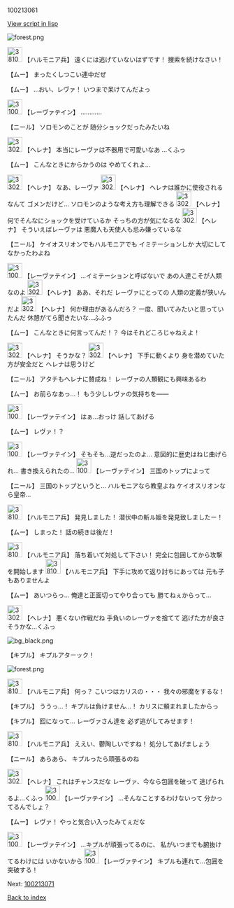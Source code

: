 100213061

[View script in lisp](../scripts/100213061.txt)

![forest.png](../images/backgrounds/forest.png)

<img src="../images/units/3810001.png" alt="3810001.png" height="34"/>
【ハルモニア兵】
遠くには逃げていないはずです！
捜索を続けなさい！

【ムー】
まったくしつこい連中だぜ

【ムー】
…おい、レヴァ！
いつまで呆けてんだよっ

<img src="../images/units/3100211.png" alt="3100211.png" height="34"/>
【レーヴァテイン】
…………

【ニール】
ソロモンのことが
随分ショックだったみたいね

<img src="../images/units/3302811.png" alt="3302811.png" height="34"/>
【ヘレナ】
本当にレーヴァは不器用で可愛いなあ
…くふっ

【ムー】
こんなときにからかうのは
やめてくれよ…

<img src="../images/units/3302811.png" alt="3302811.png" height="34"/>
【ヘレナ】
なあ、レーヴァ

<img src="../images/units/3302811.png" alt="3302811.png" height="34"/>
【ヘレナ】
ヘレナは誰かに使役されるなんて
ゴメンだけど…
ソロモンのような考え方も理解できる

<img src="../images/units/3302811.png" alt="3302811.png" height="34"/>
【ヘレナ】
何でそんなにショックを受けているか
そっちの方が気になるな

<img src="../images/units/3302811.png" alt="3302811.png" height="34"/>
【ヘレナ】
そういえばレーヴァは
悪魔人も天使人も忌み嫌っているな

【ニール】
ケイオスリオンでもハルモニアでも
イミテーションしか
大切にしてなかったわよね

<img src="../images/units/3100211.png" alt="3100211.png" height="34"/>
【レーヴァテイン】
…イミテーションと呼ばないで
あの人達こそが人類なのよ

<img src="../images/units/3302811.png" alt="3302811.png" height="34"/>
【ヘレナ】
ああ、それだ
レーヴァにとっての
人類の定義が狭いんだよ

<img src="../images/units/3302811.png" alt="3302811.png" height="34"/>
【ヘレナ】
何か理由があるんだろ？
一度、聞いてみたいと思っていたんだ
休憩がてら聞きたいな…ふふっ

【ムー】
こんなときに何言ってんだ！？
今はそれどころじゃねえよ！

<img src="../images/units/3302811.png" alt="3302811.png" height="34"/>
【ヘレナ】
そうかな？

<img src="../images/units/3302811.png" alt="3302811.png" height="34"/>
【ヘレナ】
下手に動くより
身を潜めていた方が安全だと
ヘレナは思うけど

【ニール】
アタチもヘレナに賛成ね！
レーヴァの人類観にも興味あるわ

【ムー】
お前らなあっ…！
もう少しレヴァの気持ちを――

<img src="../images/units/3100211.png" alt="3100211.png" height="34"/>
【レーヴァテイン】
はぁ…おっけ
話してあげる

【ムー】
レヴァ！？

<img src="../images/units/3100211.png" alt="3100211.png" height="34"/>
【レーヴァテイン】
そもそも…逆だったのよ…
意図的に歴史はねじ曲げられ…
書き換えられたの…

<img src="../images/units/3100211.png" alt="3100211.png" height="34"/>
【レーヴァテイン】
三国のトップによって

【ニール】
三国のトップというと…
ハルモニアなら教皇よね
ケイオスリオンなら皇帝…

<img src="../images/units/3810001.png" alt="3810001.png" height="34"/>
【ハルモニア兵】
発見しました！
潜伏中の斬ル姫を発見致しましたー！

【ムー】
しまった！
話の続きは後だ！

<img src="../images/units/3810001.png" alt="3810001.png" height="34"/>
【ハルモニア兵】
落ち着いて対処して下さい！
完全に包囲してから攻撃を開始します

<img src="../images/units/3810001.png" alt="3810001.png" height="34"/>
【ハルモニア兵】
下手に攻めて返り討ちにあっては
元も子もありませんよ

【ムー】
あいつらっ…
俺達と正面切ってやり合っても
勝てねぇからって…

<img src="../images/units/3302811.png" alt="3302811.png" height="34"/>
【ヘレナ】
悪くない作戦だね
手負いのレーヴァを捨てて
逃げた方が良さそうかな…くふっ

![bg_black.png](../images/backgrounds/bg_black.png)

【キプル】
キプルアターック！

![forest.png](../images/backgrounds/forest.png)

<img src="../images/units/3810001.png" alt="3810001.png" height="34"/>
【ハルモニア兵】
何っ？
こいつはカリスの・・・
我々の邪魔をするな！

【キプル】
ううっ…！
キプルは負けません…！
カリスに頼まれましたからっ

【キプル】
囮になって…
レーヴァさん達を
必ず逃がしてみせます！

<img src="../images/units/3810001.png" alt="3810001.png" height="34"/>
【ハルモニア兵】
ええい、鬱陶しいですね！
処分してあげましょう

【ニール】
あらあら、
キプルったら頑張るのね

<img src="../images/units/3302811.png" alt="3302811.png" height="34"/>
【ヘレナ】
これはチャンスだな
レーヴァ、今なら包囲を破って
逃げられるよ…くふっ

<img src="../images/units/3100211.png" alt="3100211.png" height="34"/>
【レーヴァテイン】
…そんなことするわけないって
分かってるんでしょ？

【ムー】
レヴァ！
やっと気合い入ったみてぇだな

<img src="../images/units/3100211.png" alt="3100211.png" height="34"/>
【レーヴァテイン】
…キプルが頑張ってるのに、
私がいつまでも腑抜けてるわけには
いかないから

<img src="../images/units/3100211.png" alt="3100211.png" height="34"/>
【レーヴァテイン】
キプルも連れて…包囲を突破する！

Next: [100213071](100213071.md)

[Back to index](index.md)
